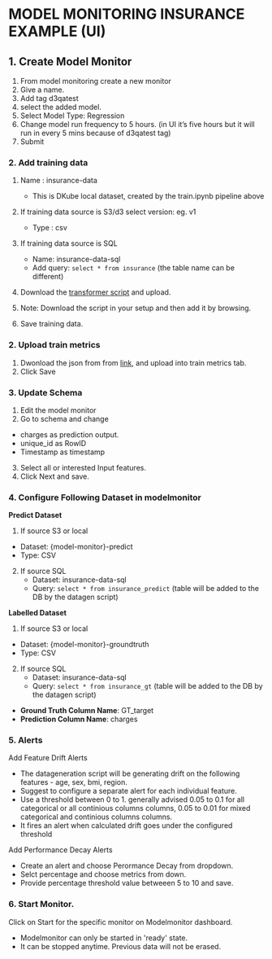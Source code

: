# MODEL MONITORING INSURANCE EXAMPLE (UI)

## 1. Create Model Monitor
1. From model monitoring create a new monitor
2. Give a name.
3. Add tag d3qatest
4. select the added model.
5. Select Model Type: Regression
6. Change model run frequency to 5 hours. (in UI it’s five hours but it will run in every 5 mins because of d3qatest tag)
7. Submit

### 2. Add training data 
1. Name : insurance-data 
   - This is DKube local dataset, created by the train.ipynb pipeline above

2. If training data source is S3/d3 select version: eg. v1
   - Type : csv
3. If training data source is SQL
      - Name: insurance-data-sql
      - Add query: `select * from insurance` (the table name can be different)
4. Download the [transformer script](https://github.com/oneconvergence/dkube-examples/tree/monitoring/insurance/transform-data.py) and upload. 
5. Note: Download the script in your setup and then add it by browsing.
6. Save training data.

### 2. Upload train metrics
1. Dwonload the json from from [link](https://raw.githubusercontent.com/oneconvergence/dkube-examples/monitoring/insurance/train_metrics.json), and upload into train metrics tab.
2.  Click Save

### 3. Update Schema
1. Edit the model monitor
2. Go to schema and change
  - charges as prediction output.
  - unique_id as RowID
  - Timestamp as timestamp
3. Select all or interested Input features.
4. Click Next and save.

### 4. Configure Following Dataset in modelmonitor
**Predict Dataset**
1. If source S3 or local
  -  Dataset: {model-monitor}-predict
  -  Type: CSV
2. If source SQL
      - Dataset: insurance-data-sql
      - Query: `select * from insurance_predict` (table will be added to the DB by the datagen script)

**Labelled Dataset**
1. If source S3 or local
  -  Dataset: {model-monitor}-groundtruth
  -  Type: CSV
2. If source SQL
      - Dataset: insurance-data-sql
      - Query: `select * from insurance_gt` (table will be added to the DB by the datagen script)

- **Ground Truth Column Name**: GT_target
- **Prediction Column Name**: charges

### 5. Alerts
Add Feature Drift Alerts 
 - The datageneration script will be generating drift on the following features - age, sex, bmi, region. 
 - Suggest to configure a separate alert for each individual feature. 
 - Use a threshold between 0 to 1. generally advised 0.05 to 0.1 for all categorical or all continious columns columns,  0.05 to 0.01 for mixed categorical and continious columns columns.
 - It fires an alert when calculated drift goes under the configured threshold

Add Performance Decay Alerts
  - Create an alert and choose Perormance Decay from dropdown.
  - Selct percentage and choose metrics from down.
  - Provide percentage threshold value betweeen 5 to 10 and save.

### 6. Start Monitor.
Click on Start for the specific monitor on Modelmonitor dashboard. 
   - Modelmonitor can only be started in 'ready' state.
   - It can be stopped anytime. Previous data will not be erased.
